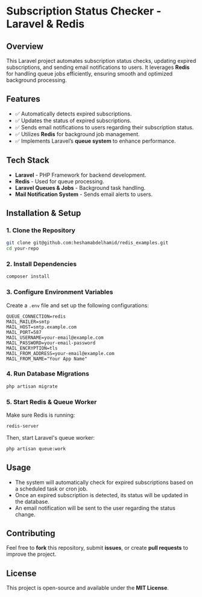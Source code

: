 # **Subscription Status Checker - Laravel & Redis**

## **Overview**

This Laravel project automates subscription status checks, updating expired subscriptions, and sending email notifications to users. It leverages **Redis** for handling queue jobs efficiently, ensuring smooth and optimized background processing.

## **Features**

-   ✅ Automatically detects expired subscriptions.
-   ✅ Updates the status of expired subscriptions.
-   ✅ Sends email notifications to users regarding their subscription status.
-   ✅ Utilizes **Redis** for background job management.
-   ✅ Implements Laravel’s **queue system** to enhance performance.

## **Tech Stack**

-   **Laravel** - PHP Framework for backend development.
-   **Redis** - Used for queue processing.
-   **Laravel Queues & Jobs** - Background task handling.
-   **Mail Notification System** - Sends email alerts to users.

## **Installation & Setup**

### **1. Clone the Repository**

```bash
git clone git@github.com:heshamabdelhamid/redis_examples.git
cd your-repo
```

### **2. Install Dependencies**

```bash
composer install
```

### **3. Configure Environment Variables**

Create a `.env` file and set up the following configurations:

```env
QUEUE_CONNECTION=redis
MAIL_MAILER=smtp
MAIL_HOST=smtp.example.com
MAIL_PORT=587
MAIL_USERNAME=your-email@example.com
MAIL_PASSWORD=your-email-password
MAIL_ENCRYPTION=tls
MAIL_FROM_ADDRESS=your-email@example.com
MAIL_FROM_NAME="Your App Name"
```

### **4. Run Database Migrations**

```bash
php artisan migrate
```

### **5. Start Redis & Queue Worker**

Make sure Redis is running:

```bash
redis-server
```

Then, start Laravel's queue worker:

```bash
php artisan queue:work
```

## **Usage**

-   The system will automatically check for expired subscriptions based on a scheduled task or cron job.
-   Once an expired subscription is detected, its status will be updated in the database.
-   An email notification will be sent to the user regarding the status change.

## **Contributing**

Feel free to **fork** this repository, submit **issues**, or create **pull requests** to improve the project.

## **License**

This project is open-source and available under the **MIT License**.
